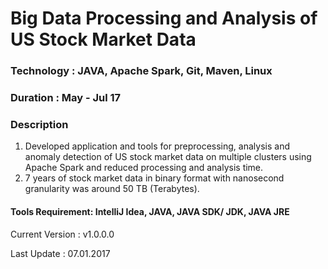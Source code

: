 # Big Data Processing and Analysis of US Stock Market Data

### Technology : JAVA, Apache Spark, Git, Maven, Linux

### Duration   : May - Jul 17 

### Description

1. Developed application and tools for preprocessing, analysis and anomaly detection of US stock market data on multiple clusters using Apache Spark and reduced processing and analysis time.
2. 7 years of stock market data in binary format with nanosecond granularity was around 50 TB (Terabytes). 

#### Tools Requirement: IntelliJ Idea, JAVA, JAVA SDK/ JDK, JAVA JRE 

Current Version  : v1.0.0.0

Last Update      : 07.01.2017
